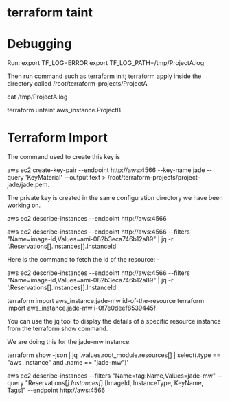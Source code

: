 # terraform taint
# Debugging

Run: 
export TF_LOG=ERROR 
export TF_LOG_PATH=/tmp/ProjectA.log

Then run command such as terraform init; terraform apply inside the directory called /root/terraform-projects/ProjectA

cat /tmp/ProjectA.log

terraform untaint aws_instance.ProjectB

# Terraform Import

The command used to create this key is 

aws ec2 create-key-pair --endpoint http://aws:4566 --key-name jade --query 'KeyMaterial' --output text > /root/terraform-projects/project-jade/jade.pem.

The private key is created in the same configuration directory we have been working on.


aws ec2 describe-instances --endpoint http://aws:4566

aws ec2 describe-instances --endpoint http://aws:4566  --filters "Name=image-id,Values=ami-082b3eca746b12a89" | jq -r '.Reservations[].Instances[].InstanceId'

Here is the command to fetch the id of the resource: -

aws ec2 describe-instances --endpoint http://aws:4566  --filters "Name=image-id,Values=ami-082b3eca746b12a89" | jq -r '.Reservations[].Instances[].InstanceId'

terraform import aws_instance.jade-mw id-of-the-resource
terraform import aws_instance.jade-mw i-0f7e0deef8539445f

You can use the jq tool to display the details of a specific resource instance from the terraform show command.

We are doing this for the jade-mw instance.

terraform show -json | jq '.values.root_module.resources[] | select(.type == "aws_instance" and .name == "jade-mw")'

aws ec2 describe-instances --filters "Name=tag:Name,Values=jade-mw" --query "Reservations[*].Instances[*].[ImageId, InstanceType, KeyName, Tags]" --endpoint http://aws:4566